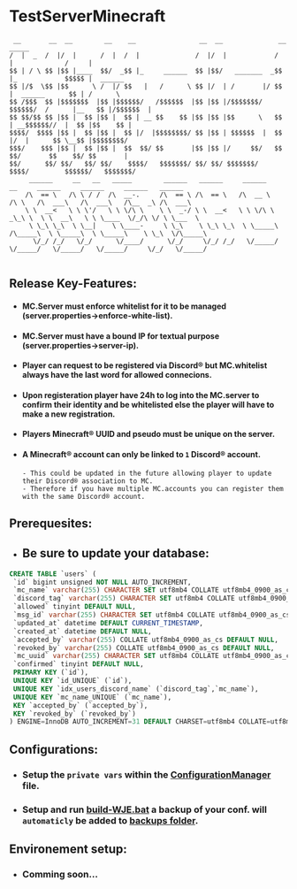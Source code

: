 # TestServerMinecraft

```
 __       __  __        __    __                __  __              __               _____           
/  |  _  /  |/  |      /  |  /  |              /  |/  |            /  |             /     |          
$$ | / \ $$ |$$ |____  $$/  _$$ |_     ______  $$ |$$/   _______  _$$ |_            $$$$$ |  ______  
$$ |/$  \$$ |$$      \ /  |/ $$   |   /      \ $$ |/  | /       |/ $$   |  ______      $$ | /      \ 
$$ /$$$  $$ |$$$$$$$  |$$ |$$$$$$/   /$$$$$$  |$$ |$$ |/$$$$$$$/ $$$$$$/  /      |__   $$ |/$$$$$$  |
$$ $$/$$ $$ |$$ |  $$ |$$ |  $$ | __ $$    $$ |$$ |$$ |$$      \   $$ | __$$$$$$//  |  $$ |$$    $$ |
$$$$/  $$$$ |$$ |  $$ |$$ |  $$ |/  |$$$$$$$$/ $$ |$$ | $$$$$$  |  $$ |/  |      $$ \__$$ |$$$$$$$$/ 
$$$/    $$$ |$$ |  $$ |$$ |  $$  $$/ $$       |$$ |$$ |/     $$/   $$  $$/       $$    $$/ $$       |
$$/      $$/ $$/   $$/ $$/    $$$$/   $$$$$$$/ $$/ $$/ $$$$$$$/     $$$$/         $$$$$$/   $$$$$$$/ 
     ______     __   __   _____        ______   ______     ______       __     ______     ______     ______   ______   
    /\  == \   /\ \ / /  /\  __-.     /\  == \ /\  == \   /\  __ \     /\ \   /\  ___\   /\  ___\   /\__  _\ /\  ___\  
    \ \  __<   \ \ \'/   \ \ \/\ \    \ \  _-/ \ \  __<   \ \ \/\ \   _\_\ \  \ \  __\   \ \ \____  \/_/\ \/ \ \___  \ 
     \ \_\ \_\  \ \__|    \ \____-     \ \_\    \ \_\ \_\  \ \_____\ /\_____\  \ \_____\  \ \_____\    \ \_\  \/\_____\
      \/_/ /_/   \/_/      \/____/      \/_/     \/_/ /_/   \/_____/ \/_____/   \/_____/   \/_____/     \/_/   \/_____/
                          
```

## Release Key-Features:

- #### MC.Server must enforce whitelist for it to be managed (server.properties->enforce-white-list).
- #### MC.Server must have a bound IP for textual purpose (server.properties->server-ip).
- #### Player can request to be registered via Discord® but MC.whitelist always have the last word for allowed connecions.
- #### Upon registeration player have 24h to log into the MC.server to confirm their identity and be whitelisted else the player will have to make a new registration.
- #### Players Minecraft® UUID and pseudo must be unique on the server.
- #### A Minecraft® account can only be linked to `1` Discord® account.
      - This could be updated in the future allowing player to update their Discord® association to MC.
      - Therefore if you have multiple MC.accounts you can register them with the same Discord® account.

## Prerequesites:
 - ## Be sure to update your database: 
 ```sql
CREATE TABLE `users` (
  `id` bigint unsigned NOT NULL AUTO_INCREMENT,
  `mc_name` varchar(255) CHARACTER SET utf8mb4 COLLATE utf8mb4_0900_as_cs NOT NULL,
  `discord_tag` varchar(255) CHARACTER SET utf8mb4 COLLATE utf8mb4_0900_as_cs NOT NULL,
  `allowed` tinyint DEFAULT NULL,
  `msg_id` varchar(255) CHARACTER SET utf8mb4 COLLATE utf8mb4_0900_as_cs NOT NULL DEFAULT 'NONE',
  `updated_at` datetime DEFAULT CURRENT_TIMESTAMP,
  `created_at` datetime DEFAULT NULL,
  `accepted_by` varchar(255) COLLATE utf8mb4_0900_as_cs DEFAULT NULL,
  `revoked_by` varchar(255) COLLATE utf8mb4_0900_as_cs DEFAULT NULL,
  `mc_uuid` varchar(255) CHARACTER SET utf8mb4 COLLATE utf8mb4_0900_as_cs DEFAULT NULL,
  `confirmed` tinyint DEFAULT NULL,
  PRIMARY KEY (`id`),
  UNIQUE KEY `id_UNIQUE` (`id`),
  UNIQUE KEY `idx_users_discord_name` (`discord_tag`,`mc_name`),
  UNIQUE KEY `mc_name_UNIQUE` (`mc_name`),
  KEY `accepted_by` (`accepted_by`),
  KEY `revoked_by` (`revoked_by`)
) ENGINE=InnoDB AUTO_INCREMENT=31 DEFAULT CHARSET=utf8mb4 COLLATE=utf8mb4_0900_as_cs
 ```

## Configurations:

- ### Setup the `private vars` within the [ConfigurationManager](src/main/java/configs/ConfigManager.java) file.
- ### Setup and run [build-WJE.bat](build-WJE.bat) a backup of your conf. will `automaticly` be added to [backups folder](/backups).

## Environement setup:

- ### Comming soon...